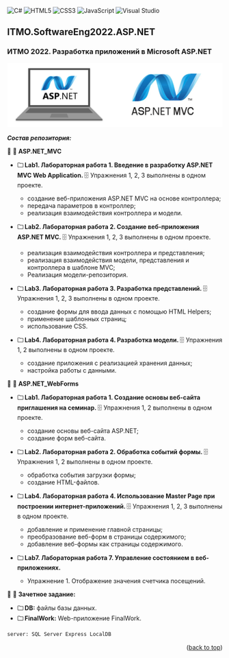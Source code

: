 ![C#](https://img.shields.io/badge/c%23-%23239120.svg?style=for-the-badge&logo=c-sharp&logoColor=white)
![HTML5](https://img.shields.io/badge/html5-%23E34F26.svg?style=for-the-badge&logo=html5&logoColor=white)
![CSS3](https://img.shields.io/badge/css3-%231572B6.svg?style=for-the-badge&logo=css3&logoColor=white)
![JavaScript](https://img.shields.io/badge/javascript-%23323330.svg?style=for-the-badge&logo=javascript&logoColor=%23F7DF1E)
![Visual Studio](https://img.shields.io/badge/Visual%20Studio-5C2D91.svg?style=for-the-badge&logo=visual-studio&logoColor=white)
<a name="readme-top"></a>
## ITMO.SoftwareEng2022.ASP.NET
### ИТМО 2022. Разработка приложений в Microsoft ASP.NET

<p align="center">
<img src="images/asp.png" alt="drawing" width="550"/>
</p>
 
***Состав репозитория:***

🚩 <url> &#128194; **ASP.NET_MVC**</url>

 + <strong> &#128448; Lab1. Лабораторная работа 1. Введение в разработку ASP.NET MVC Web Application. </strong> &#128452; Упражнения 1, 2, 3 выполнены в одном проекте.

   * cоздание веб-приложения ASP.NET MVC на основе контроллера;
   * передача параметров в контроллер;
   * реализация взаимодействия контроллера и модели.

 + <strong> &#128448; Lab2. Лабораторная работа 2. Создание веб-приложения ASP.NET MVC. </strong> &#128452; Упражнения 1, 2, 3 выполнены в одном проекте.

   * реализация взаимодействия контроллера и представления;
   * реализация взаимодействия модели, представления и контроллера в шаблоне MVC;
   * Реализация модели-репозитория.

 + <strong> &#128448; Lab3. Лабораторная работа 3. Разработка представлений. </strong> &#128452; Упражнения 1, 2, 3 выполнены в одном проекте.

   * создание формы для ввода данных с помощью HTML Helpers;
   * применение шаблонных страниц;
   * использование CSS.

+ <strong> &#128448; Lab4. Лабораторная работа 4. Разработка модели. </strong> &#128452; Упражнения 1, 2 выполнены в одном проекте.

   * создание приложения с реализацией хранения данных;
   * настройка работы с данными.

🚩 <url> &#128194; **ASP.NET_WebForms**</url>

 + <strong> &#128448; Lab1. Лабораторная работа 1. Создание основы веб-сайта приглашения на семинар. </strong> &#128452; Упражнения 1, 2 выполнены в одном проекте.
   * создание основы веб-сайта ASP.NET;
   * создание форм веб-сайта.

 + <strong> &#128448; Lab2. Лабораторная работа 2. Обработка событий формы. </strong> &#128452; Упражнения 1, 2 выполнены в одном проекте.
   * обработка события загрузки формы;
   * создание HTML-файлов.

 + <strong> &#128448; Lab4. Лабораторная работа 4. Использование Master Page при построении интернет-приложений. </strong> &#128452; Упражнения 1, 2, 3 выполнены в одном проекте.
   * добавление и применение главной страницы;
   * преобразование веб-форм в страницы содержимого;
   * добавление веб-формы как страницы содержимого.

 + <strong> &#128448; Lab7. Лабораторная работа 7. Управление состоянием в веб-приложениях. </strong>
   * Упражнение 1. Отображение значения счетчика посещений.

🚩 <url> &#128194; **Зачетное задание:**</url>

 + <strong>&#128448; DB:</strong> файлы базы данных.
 + <strong>&#128448; FinalWork:</strong> Web-приложение FinalWork.

```diff
server: SQL Server Express LocalDB
```
<p align="right">(<a href="#readme-top">back to top</a>)</p>
